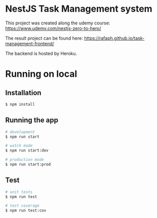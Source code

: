 # NestJS Task Management system
This project was created along the udemy course: https://www.udemy.com/nestjs-zero-to-hero/

The result project can be found here: https://rafaph.github.io/task-management-frontend/

The backend is hosted by Heroku.

# Running on local

## Installation

```bash
$ npm install
```

## Running the app

```bash
# development
$ npm run start

# watch mode
$ npm run start:dev

# production mode
$ npm run start:prod
```

## Test

```bash
# unit tests
$ npm run test

# test coverage
$ npm run test:cov
```